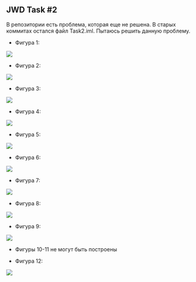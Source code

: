 ## JWD Task #2

В репозитории есть проблема, которая еще не решена. В старых коммитах остался файл Task2.iml. Пытаюсь решить данную проблему.

- Фигура 1:

![](https://github.com/PavelSidorovich/JWDTask2/blob/main/readme/1.jpg)

- Фигура 2:

![](https://github.com/PavelSidorovich/JWDTask2/blob/main/readme/2.jpg)

- Фигура 3:

![](https://github.com/PavelSidorovich/JWDTask2/blob/main/readme/3.jpg)

- Фигура 4:

![](https://github.com/PavelSidorovich/JWDTask2/blob/main/readme/4.jpg)

- Фигура 5:

![](https://github.com/PavelSidorovich/JWDTask2/blob/main/readme/5.jpg)

- Фигура 6:

![](https://github.com/PavelSidorovich/JWDTask2/blob/main/readme/6.jpg)

- Фигура 7:

![](https://github.com/PavelSidorovich/JWDTask2/blob/main/readme/7.jpg)

- Фигура 8:

![](https://github.com/PavelSidorovich/JWDTask2/blob/main/readme/8.jpg)

- Фигура 9:

![](https://github.com/PavelSidorovich/JWDTask2/blob/main/readme/9.jpg)

- Фигуры 10-11 не могут быть построены

- Фигура 12:

![](https://github.com/PavelSidorovich/JWDTask2/blob/main/readme/12.jpg)
